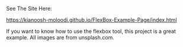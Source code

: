 See The Site Here:

https://kianoosh-moloodi.github.io/FlexBox-Example-Page/index.html

If you want to know how to use the flexbox tool, this project is a great example. All images are from unsplash.com.
